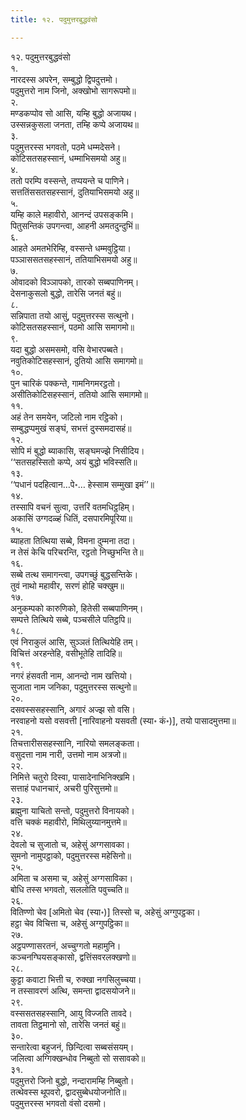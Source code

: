 ```yaml
---
title: १२. पदुमुत्तरबुद्धवंसो

---
```

१२. पदुमुत्तरबुद्धवंसो  
१.  
नारदस्स अपरेन, सम्बुद्धो द्विपदुत्तमो।  
पदुमुत्तरो नाम जिनो, अक्खोभो सागरूपमो॥  
२.  
मण्डकप्पोव सो आसि, यम्हि बुद्धो अजायथ।  
उस्सन्नकुसला जनता, तम्हि कप्पे अजायथ॥  
३.  
पदुमुत्तरस्स भगवतो, पठमे धम्मदेसने।  
कोटिसतसहस्सानं, धम्माभिसमयो अहु॥  
४.  
ततो परम्पि वस्सन्ते, तप्पयन्ते च पाणिने।  
सत्ततिंससतसहस्सानं, दुतियाभिसमयो अहु॥  
५.  
यम्हि काले महावीरो, आनन्दं उपसङ्कमि।  
पितुसन्तिकं उपगन्त्वा, आहनी अमतदुन्दुभिं॥  
६.  
आहते अमतभेरिम्हि, वस्सन्ते धम्मवुट्ठिया।  
पञ्ञाससतसहस्सानं, ततियाभिसमयो अहु॥  
७.  
ओवादको विञ्ञापको, तारको सब्बपाणिनम्।  
देसनाकुसलो बुद्धो, तारेसि जनतं बहुं॥  
८.  
सन्निपाता तयो आसुं, पदुमुत्तरस्स सत्थुनो।  
कोटिसतसहस्सानं, पठमो आसि समागमो॥  
९.  
यदा बुद्धो असमसमो, वसि वेभारपब्बते।  
नवुतिकोटिसहस्सानं, दुतियो आसि समागमो॥  
१०.  
पुन चारिकं पक्कन्ते, गामनिगमरट्ठतो।  
असीतिकोटिसहस्सानं, ततियो आसि समागमो॥  
११.  
अहं तेन समयेन, जटिलो नाम रट्ठिको।  
सम्बुद्धप्पमुखं सङ्घं, सभत्तं दुस्समदासहं॥  
१२.  
सोपि मं बुद्धो ब्याकासि, सङ्घमज्झे निसीदिय।  
‘‘सतसहस्सितो कप्पे, अयं बुद्धो भविस्सति॥  
१३.  
‘‘पधानं पदहित्वान…पे॰… हेस्साम सम्मुखा इमं’’॥  
१४.  
तस्सापि वचनं सुत्वा, उत्तरिं वतमधिट्ठहिम्।  
अकासिं उग्गदळ्हं धितिं, दसपारमिपूरिया॥  
१५.  
ब्याहता तित्थिया सब्बे, विमना दुम्मना तदा।  
न तेसं केचि परिचरन्ति, रट्ठतो निच्छुभन्ति ते॥  
१६.  
सब्बे तत्थ समागन्त्वा, उपगच्छुं बुद्धसन्तिके।  
तुवं नाथो महावीर, सरणं होहि चक्खुम॥  
१७.  
अनुकम्पको कारुणिको, हितेसी सब्बपाणिनम्।  
सम्पत्ते तित्थिये सब्बे, पञ्चसीले पतिट्ठपि॥  
१८.  
एवं निराकुलं आसि, सुञ्ञतं तित्थियेहि तम्।  
विचित्तं अरहन्तेहि, वसीभूतेहि तादिहि॥  
१९.  
नगरं हंसवती नाम, आनन्दो नाम खत्तियो।  
सुजाता नाम जनिका, पदुमुत्तरस्स सत्थुनो॥  
२०.  
दसवस्ससहस्सानि, अगारं अज्झ सो वसि।  
नरवाहनो यसो वसवत्ती [नारिवाहनो यसवती (स्या॰ कं॰)], तयो पासादमुत्तमा॥  
२१.  
तिचत्तारीससहस्सानि, नारियो समलङ्कता।  
वसुदत्ता नाम नारी, उत्तमो नाम अत्रजो॥  
२२.  
निमित्ते चतुरो दिस्वा, पासादेनाभिनिक्खमि।  
सत्ताहं पधानचारं, अचरी पुरिसुत्तमो॥  
२३.  
ब्रह्मुना याचितो सन्तो, पदुमुत्तरो विनायको।  
वत्ति चक्कं महावीरो, मिथिलुय्यानमुत्तमे॥  
२४.  
देवलो च सुजातो च, अहेसुं अग्गसावका।  
सुमनो नामुपट्ठाको, पदुमुत्तरस्स महेसिनो॥  
२५.  
अमिता च असमा च, अहेसुं अग्गसाविका।  
बोधि तस्स भगवतो, सललोति पवुच्चति॥  
२६.  
वितिण्णो चेव [अमितो चेव (स्या॰)] तिस्सो च, अहेसुं अग्गुपट्ठका।  
हट्ठा चेव विचित्ता च, अहेसुं अग्गुपट्ठिका॥  
२७.  
अट्ठपण्णासरतनं, अच्चुग्गतो महामुनि।  
कञ्चनग्घियसङ्कासो, द्वत्तिंसवरलक्खणो॥  
२८.  
कुट्टा कवाटा भित्ती च, रुक्खा नगसिलुच्चया।  
न तस्सावरणं अत्थि, समन्ता द्वादसयोजने॥  
२९.  
वस्ससतसहस्सानि, आयु विज्जति तावदे।  
तावता तिट्ठमानो सो, तारेसि जनतं बहुं॥  
३०.  
सन्तारेत्वा बहुजनं, छिन्दित्वा सब्बसंसयम्।  
जलित्वा अग्गिक्खन्धोव निब्बुतो सो ससावको॥  
३१.  
पदुमुत्तरो जिनो बुद्धो, नन्दारामम्हि निब्बुतो।  
तत्थेवस्स थूपवरो, द्वादसुब्बेधयोजनोति॥  
पदुमुत्तरस्स भगवतो वंसो दसमो।  